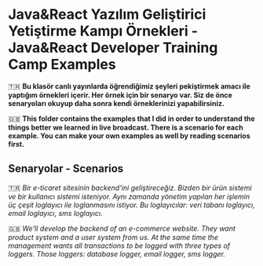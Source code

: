 # Java&React Yazılım Geliştirici Yetiştirme Kampı Örnekleri - Java&React Developer Training Camp Examples

🇹🇷 **Bu klasör canlı yayınlarda öğrendiğimiz şeyleri pekiştirmek amacı ile yaptığım örnekleri içerir. Her örnek için bir senaryo var. Siz de önce senaryoları okuyup daha sonra kendi örneklerinizi yapabilirsiniz.**

🇬🇧 **This folder contains the examples that I did in order to understand the things better we learned in live broadcast. There is a scenario for each example. You can make your own examples as well by reading scenarios first.**


## Senaryolar - Scenarios

🇹🇷 *Bir e-ticaret sitesinin backend'ini geliştireceğiz. Bizden bir ürün sistemi ve bir kullanıcı sistemi isteniyor. Aynı zamanda yönetim yapılan her işlemin üç çeşit loglayıcı ile loglanmasını istiyor. Bu loglayıcılar: veri tabanı loglayıcı, email loglayıcı, sms loglayıcı.*

🇬🇧 *We'll develop the backend of an e-commerce website. They want product system and a user system from us. At the same time the management wants all transactions to be logged with three types of loggers. Those loggers: database logger, email logger, sms logger.*